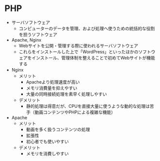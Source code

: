 # PHP

- サーバソフトウェア
    - コンピューターのデータを管理、および処理へ使うための統括的な役割を担うソフトウェア
- Apache, Nginx
    - Webサイトを公開・管理する際に使われるサーバソフトウェア
    - これらをインストールした上で「WordPress」といったほかのソフトウェアをインストール、管理体制を整えることで初めてWebサイトが機能する
- Nginx　
    - メリット
        - Apacheより処理速度が高い
        - メモリ消費量を抑えやすい
        - 大量の同時接続処理を素早く処理しやすい
    - デメリット
        - 静的処理は得意だが、CPUを直接大量に使うような動的な処理は苦手（動画コンテンツやPHPによる複雑な機能）
- Apache
    - メリット
        - 動画を多く扱うコンテンツの処理
        - 拡張性
        - 初心者でも使いやすい
    - デメリット
        - メモリを消費しやすい